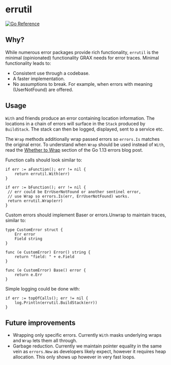 # errutil

[![Go Reference](https://pkg.go.dev/badge/github.com/graxinc/errutil.svg)](https://pkg.go.dev/github.com/graxinc/errutil)

## Why?

While numerous error packages provide rich functionality, `errutil` is the minimal (opinionated) functionality GRAX needs for error traces.
Minimal functionality leads to:
* Consistent use through a codebase.
* A faster implementation.
* No assumptions to break. For example, when errors with meaning (UserNotFound) are offered.

## Usage

`With` and friends produce an error containing location information. The locations in a chain of errors will surface in the `Stack` produced by `BuildStack`. The stack can then be logged, displayed, sent to a service etc.

The `Wrap` methods additionally wrap passed errors so `errors.Is` matches the original error. To understand when `Wrap` should be used instead of `With`, read the [Whether to Wrap](https://go.dev/blog/go1.13-errors#whether-to-wrap) section of the Go 1.13 errors blog post.

Function calls should look similar to:
```
if err := aFunction(); err != nil {
    return errutil.With(err)
}

if err := bFunction(); err != nil {
 // err could be ErrUserNotFound or another sentinel error,
 // use Wrap so errors.Is(err, ErrUserNotFound) works.
 return errutil.Wrap(err)
}
```

Custom errors should implement Baser or errors.Unwrap to maintain traces, similar to:
```
type CustomError struct {
    Err error
    Field string
}

func (e CustomError) Error() string {
    return "field: " + e.Field
}

func (e CustomError) Base() error {
    return e.Err
}
```

Simple logging could be done with:
```
if err := topOfCalls(); err != nil {
    log.Println(errutil.BuildStack(err))
}
```

## Future improvements

* Wrapping only specific errors. Currently `With` masks underlying wraps and `Wrap` lets them all through.
* Garbage reduction. Currently we maintain pointer equality in the same vein as `errors.New` as developers likely expect, however it requires heap allocation. This only shows up however in very fast loops.
